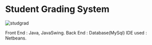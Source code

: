 
# Student Grading System

![studgrad](https://github.com/user-attachments/assets/9279f14f-9514-4737-8aaa-b5221ae5355d)


Front End : Java, JavaSwing. 
Back End : Database(MySql)
IDE used : Netbeans.

